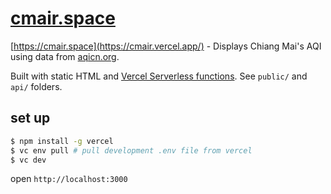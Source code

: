 # [cmair.space](https://cmair.vercel.app/)

[https://cmair.space](https://cmair.vercel.app/) - Displays Chiang Mai's AQI using data from [aqicn.org](http://aqicn.org).

Built with static HTML and [Vercel Serverless functions](https://vercel.com/docs/v2/serverless-functions/introduction).
See `public/` and `api/` folders.

## set up

```sh
$ npm install -g vercel
$ vc env pull # pull development .env file from vercel
$ vc dev
```

open `http://localhost:3000`
